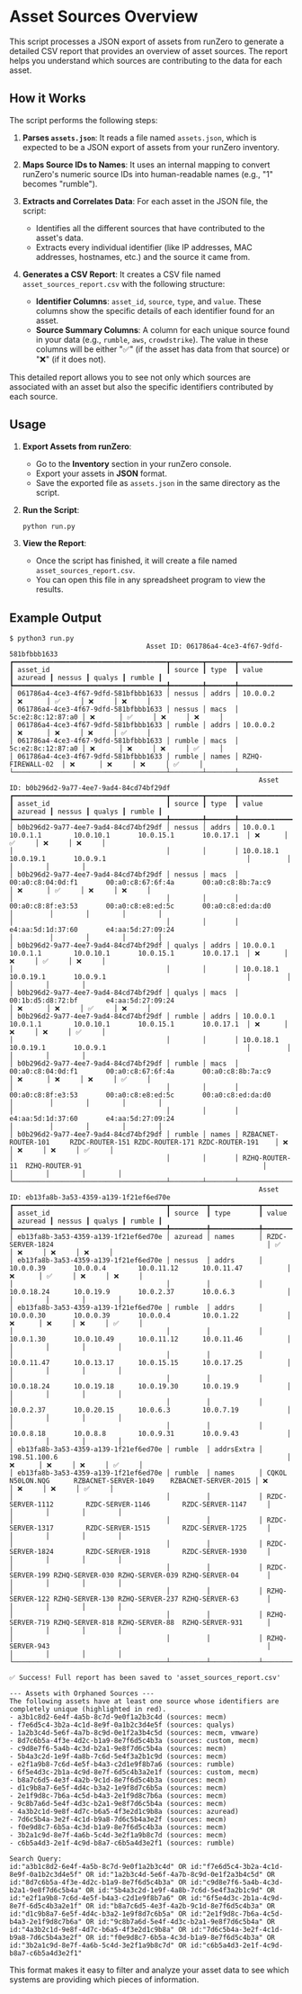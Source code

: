 # Asset Sources Overview

This script processes a JSON export of assets from runZero to generate a detailed CSV report that provides an overview of asset sources. The report helps you understand which sources are contributing to the data for each asset.

## How it Works

The script performs the following steps:

1.  **Parses `assets.json`**: It reads a file named `assets.json`, which is expected to be a JSON export of assets from your runZero inventory.

2.  **Maps Source IDs to Names**: It uses an internal mapping to convert runZero's numeric source IDs into human-readable names (e.g., "1" becomes "rumble").

3.  **Extracts and Correlates Data**: For each asset in the JSON file, the script:
    *   Identifies all the different sources that have contributed to the asset's data.
    *   Extracts every individual identifier (like IP addresses, MAC addresses, hostnames, etc.) and the source it came from.

4.  **Generates a CSV Report**: It creates a CSV file named `asset_sources_report.csv` with the following structure:
    *   **Identifier Columns**: `asset_id`, `source`, `type`, and `value`. These columns show the specific details of each identifier found for an asset.
    *   **Source Summary Columns**: A column for each unique source found in your data (e.g., `rumble`, `aws`, `crowdstrike`). The value in these columns will be either "✅" (if the asset has data from that source) or "❌" (if it does not).

This detailed report allows you to see not only which sources are associated with an asset but also the specific identifiers contributed by each source.

## Usage

1.  **Export Assets from runZero**:
    *   Go to the **Inventory** section in your runZero console.
    *   Export your assets in **JSON** format.
    *   Save the exported file as `assets.json` in the same directory as the script.

2.  **Run the Script**:
    ```bash
    python run.py
    ```

3.  **View the Report**:
    *   Once the script has finished, it will create a file named `asset_sources_report.csv`.
    *   You can open this file in any spreadsheet program to view the results.

## Example Output

```
$ python3 run.py 
                                  Asset ID: 061786a4-4ce3-4f67-9dfd-581bfbbb1633                                  
┏━━━━━━━━━━━━━━━━━━━━━━━━━━━━━━━━━━━━━━┳━━━━━━━━┳━━━━━━━┳━━━━━━━━━━━━━━━━━━━┳━━━━━━━━━┳━━━━━━━━┳━━━━━━━━┳━━━━━━━━┓
┃ asset_id                             ┃ source ┃ type  ┃ value             ┃ azuread ┃ nessus ┃ qualys ┃ rumble ┃
┡━━━━━━━━━━━━━━━━━━━━━━━━━━━━━━━━━━━━━━╇━━━━━━━━╇━━━━━━━╇━━━━━━━━━━━━━━━━━━━╇━━━━━━━━━╇━━━━━━━━╇━━━━━━━━╇━━━━━━━━┩
│ 061786a4-4ce3-4f67-9dfd-581bfbbb1633 │ nessus │ addrs │ 10.0.0.2          │ ❌      │ ✅     │ ❌     │ ❌     │
│ 061786a4-4ce3-4f67-9dfd-581bfbbb1633 │ nessus │ macs  │ 5c:e2:8c:12:87:a0 │ ❌      │ ✅     │ ❌     │ ❌     │
│ 061786a4-4ce3-4f67-9dfd-581bfbbb1633 │ rumble │ addrs │ 10.0.0.2          │ ❌      │ ❌     │ ❌     │ ✅     │
│ 061786a4-4ce3-4f67-9dfd-581bfbbb1633 │ rumble │ macs  │ 5c:e2:8c:12:87:a0 │ ❌      │ ❌     │ ❌     │ ✅     │
│ 061786a4-4ce3-4f67-9dfd-581bfbbb1633 │ rumble │ names │ RZHQ-FIREWALL-02  │ ❌      │ ❌     │ ❌     │ ✅     │
└──────────────────────────────────────┴────────┴───────┴───────────────────┴─────────┴────────┴────────┴────────┘
                                                              Asset ID: b0b296d2-9a77-4ee7-9ad4-84cd74bf29df                                                               
┏━━━━━━━━━━━━━━━━━━━━━━━━━━━━━━━━━━━━━━┳━━━━━━━━┳━━━━━━━┳━━━━━━━━━━━━━━━━━━━━━━━━━━━━━━━━━━━━━━━━━━━━━━━━━━━━━━━━━━━━━━━━━━━━━━━━━━━━┳━━━━━━━━━┳━━━━━━━━┳━━━━━━━━┳━━━━━━━━┓
┃ asset_id                             ┃ source ┃ type  ┃ value                                                                      ┃ azuread ┃ nessus ┃ qualys ┃ rumble ┃
┡━━━━━━━━━━━━━━━━━━━━━━━━━━━━━━━━━━━━━━╇━━━━━━━━╇━━━━━━━╇━━━━━━━━━━━━━━━━━━━━━━━━━━━━━━━━━━━━━━━━━━━━━━━━━━━━━━━━━━━━━━━━━━━━━━━━━━━━╇━━━━━━━━━╇━━━━━━━━╇━━━━━━━━╇━━━━━━━━┩
│ b0b296d2-9a77-4ee7-9ad4-84cd74bf29df │ nessus │ addrs │ 10.0.0.1        10.0.1.1        10.0.10.1       10.0.15.1       10.0.17.1  │ ❌      │ ✅     │ ❌     │ ❌     │
│                                      │        │       │ 10.0.18.1       10.0.19.1       10.0.9.1                                   │         │        │        │        │
│ b0b296d2-9a77-4ee7-9ad4-84cd74bf29df │ nessus │ macs  │ 00:a0:c8:04:0d:f1       00:a0:c8:67:6f:4a       00:a0:c8:8b:7a:c9          │ ❌      │ ✅     │ ❌     │ ❌     │
│                                      │        │       │ 00:a0:c8:8f:e3:53       00:a0:c8:e8:ed:5c       00:a0:c8:ed:da:d0          │         │        │        │        │
│                                      │        │       │ e4:aa:5d:1d:37:60       e4:aa:5d:27:09:24                                  │         │        │        │        │
│ b0b296d2-9a77-4ee7-9ad4-84cd74bf29df │ qualys │ addrs │ 10.0.0.1        10.0.1.1        10.0.10.1       10.0.15.1       10.0.17.1  │ ❌      │ ❌     │ ✅     │ ❌     │
│                                      │        │       │ 10.0.18.1       10.0.19.1       10.0.9.1                                   │         │        │        │        │
│ b0b296d2-9a77-4ee7-9ad4-84cd74bf29df │ qualys │ macs  │ 00:1b:d5:d8:72:bf       e4:aa:5d:27:09:24                                  │ ❌      │ ❌     │ ✅     │ ❌     │
│ b0b296d2-9a77-4ee7-9ad4-84cd74bf29df │ rumble │ addrs │ 10.0.0.1        10.0.1.1        10.0.10.1       10.0.15.1       10.0.17.1  │ ❌      │ ❌     │ ❌     │ ✅     │
│                                      │        │       │ 10.0.18.1       10.0.19.1       10.0.9.1                                   │         │        │        │        │
│ b0b296d2-9a77-4ee7-9ad4-84cd74bf29df │ rumble │ macs  │ 00:a0:c8:04:0d:f1       00:a0:c8:67:6f:4a       00:a0:c8:8b:7a:c9          │ ❌      │ ❌     │ ❌     │ ✅     │
│                                      │        │       │ 00:a0:c8:8f:e3:53       00:a0:c8:e8:ed:5c       00:a0:c8:ed:da:d0          │         │        │        │        │
│                                      │        │       │ e4:aa:5d:1d:37:60       e4:aa:5d:27:09:24                                  │         │        │        │        │
│ b0b296d2-9a77-4ee7-9ad4-84cd74bf29df │ rumble │ names │ RZBACNET-ROUTER-101     RZDC-ROUTER-151 RZDC-ROUTER-171 RZDC-ROUTER-191    │ ❌      │ ❌     │ ❌     │ ✅     │
│                                      │        │       │ RZHQ-ROUTER-11  RZHQ-ROUTER-91                                             │         │        │        │        │
└──────────────────────────────────────┴────────┴───────┴────────────────────────────────────────────────────────────────────────────┴─────────┴────────┴────────┴────────┘
                                                              Asset ID: eb13fa8b-3a53-4359-a139-1f21ef6ed70e                                                               
┏━━━━━━━━━━━━━━━━━━━━━━━━━━━━━━━━━━━━━━┳━━━━━━━━━┳━━━━━━━━━━━━┳━━━━━━━━━━━━━━━━━━━━━━━━━━━━━━━━━━━━━━━━━━━━━━━━━━━━━━━━━━━━━━━━━━━━━━┳━━━━━━━━━┳━━━━━━━━┳━━━━━━━━┳━━━━━━━━┓
┃ asset_id                             ┃ source  ┃ type       ┃ value                                                                ┃ azuread ┃ nessus ┃ qualys ┃ rumble ┃
┡━━━━━━━━━━━━━━━━━━━━━━━━━━━━━━━━━━━━━━╇━━━━━━━━━╇━━━━━━━━━━━━╇━━━━━━━━━━━━━━━━━━━━━━━━━━━━━━━━━━━━━━━━━━━━━━━━━━━━━━━━━━━━━━━━━━━━━━╇━━━━━━━━━╇━━━━━━━━╇━━━━━━━━╇━━━━━━━━┩
│ eb13fa8b-3a53-4359-a139-1f21ef6ed70e │ azuread │ names      │ RZDC-SERVER-1824                                                     │ ✅      │ ❌     │ ❌     │ ❌     │
│ eb13fa8b-3a53-4359-a139-1f21ef6ed70e │ nessus  │ addrs      │ 10.0.0.39       10.0.0.4        10.0.11.12      10.0.11.47           │ ❌      │ ✅     │ ❌     │ ❌     │
│                                      │         │            │ 10.0.18.24      10.0.19.9       10.0.2.37       10.0.6.3             │         │        │        │        │
│ eb13fa8b-3a53-4359-a139-1f21ef6ed70e │ rumble  │ addrs      │ 10.0.0.30       10.0.0.39       10.0.0.4        10.0.1.22            │ ❌      │ ❌     │ ❌     │ ✅     │
│                                      │         │            │ 10.0.1.30       10.0.10.49      10.0.11.12      10.0.11.46           │         │        │        │        │
│                                      │         │            │ 10.0.11.47      10.0.13.17      10.0.15.15      10.0.17.25           │         │        │        │        │
│                                      │         │            │ 10.0.18.24      10.0.19.18      10.0.19.30      10.0.19.9            │         │        │        │        │
│                                      │         │            │ 10.0.2.37       10.0.20.15      10.0.6.3        10.0.7.19            │         │        │        │        │
│                                      │         │            │ 10.0.8.18       10.0.8.8        10.0.9.31       10.0.9.43            │         │        │        │        │
│ eb13fa8b-3a53-4359-a139-1f21ef6ed70e │ rumble  │ addrsExtra │ 198.51.100.6                                                         │ ❌      │ ❌     │ ❌     │ ✅     │
│ eb13fa8b-3a53-4359-a139-1f21ef6ed70e │ rumble  │ names      │ CQKOL   N50LON.NQG      RZBACNET-SERVER-1049    RZBACNET-SERVER-2015 │ ❌      │ ❌     │ ❌     │ ✅     │
│                                      │         │            │ RZDC-SERVER-1112        RZDC-SERVER-1146        RZDC-SERVER-1147     │         │        │        │        │
│                                      │         │            │ RZDC-SERVER-1317        RZDC-SERVER-1515        RZDC-SERVER-1725     │         │        │        │        │
│                                      │         │            │ RZDC-SERVER-1824        RZDC-SERVER-1918        RZDC-SERVER-1930     │         │        │        │        │
│                                      │         │            │ RZDC-SERVER-199 RZHQ-SERVER-030 RZHQ-SERVER-039 RZHQ-SERVER-04       │         │        │        │        │
│                                      │         │            │ RZHQ-SERVER-122 RZHQ-SERVER-130 RZHQ-SERVER-237 RZHQ-SERVER-63       │         │        │        │        │
│                                      │         │            │ RZHQ-SERVER-719 RZHQ-SERVER-818 RZHQ-SERVER-88  RZHQ-SERVER-931      │         │        │        │        │
│                                      │         │            │ RZHQ-SERVER-943                                                      │         │        │        │        │
└──────────────────────────────────────┴─────────┴────────────┴──────────────────────────────────────────────────────────────────────┴─────────┴────────┴────────┴────────┘

✅ Success! Full report has been saved to 'asset_sources_report.csv'

--- Assets with Orphaned Sources ---
The following assets have at least one source whose identifiers are completely unique (highlighted in red).
- a3b1c8d2-6e4f-4a5b-8c7d-9e0f1a2b3c4d (sources: mecm)
- f7e6d5c4-3b2a-4c1d-8e9f-0a1b2c3d4e5f (sources: qualys)
- 1a2b3c4d-5e6f-4a7b-8c9d-0e1f2a3b4c5d (sources: mecm, vmware)
- 8d7c6b5a-4f3e-4d2c-b1a9-8e7f6d5c4b3a (sources: custom, mecm)
- c9d8e7f6-5a4b-4c3d-b2a1-9e8f7d6c5b4a (sources: mecm)
- 5b4a3c2d-1e9f-4a8b-7c6d-5e4f3a2b1c9d (sources: mecm)
- e2f1a9b8-7c6d-4e5f-b4a3-c2d1e9f8b7a6 (sources: rumble)
- 6f5e4d3c-2b1a-4c9d-8e7f-6d5c4b3a2e1f (sources: custom, mecm)
- b8a7c6d5-4e3f-4a2b-9c1d-8e7f6d5c4b3a (sources: mecm)
- d1c9b8a7-6e5f-4d4c-b3a2-1e9f8d7c6b5a (sources: mecm)
- 2e1f9d8c-7b6a-4c5d-b4a3-2e1f9d8c7b6a (sources: mecm)
- 9c8b7a6d-5e4f-4d3c-b2a1-9e8f7d6c5b4a (sources: mecm)
- 4a3b2c1d-9e8f-4d7c-b6a5-4f3e2d1c9b8a (sources: azuread)
- 7d6c5b4a-3e2f-4c1d-b9a8-7d6c5b4a3e2f (sources: mecm)
- f0e9d8c7-6b5a-4c3d-b1a9-8e7f6d5c4b3a (sources: mecm)
- 3b2a1c9d-8e7f-4a6b-5c4d-3e2f1a9b8c7d (sources: mecm)
- c6b5a4d3-2e1f-4c9d-b8a7-c6b5a4d3e2f1 (sources: rumble)

Search Query:
id:"a3b1c8d2-6e4f-4a5b-8c7d-9e0f1a2b3c4d" OR id:"f7e6d5c4-3b2a-4c1d-8e9f-0a1b2c3d4e5f" OR id:"1a2b3c4d-5e6f-4a7b-8c9d-0e1f2a3b4c5d" OR id:"8d7c6b5a-4f3e-4d2c-b1a9-8e7f6d5c4b3a" OR id:"c9d8e7f6-5a4b-4c3d-b2a1-9e8f7d6c5b4a" OR id:"5b4a3c2d-1e9f-4a8b-7c6d-5e4f3a2b1c9d" OR id:"e2f1a9b8-7c6d-4e5f-b4a3-c2d1e9f8b7a6" OR id:"6f5e4d3c-2b1a-4c9d-8e7f-6d5c4b3a2e1f" OR id:"b8a7c6d5-4e3f-4a2b-9c1d-8e7f6d5c4b3a" OR id:"d1c9b8a7-6e5f-4d4c-b3a2-1e9f8d7c6b5a" OR id:"2e1f9d8c-7b6a-4c5d-b4a3-2e1f9d8c7b6a" OR id:"9c8b7a6d-5e4f-4d3c-b2a1-9e8f7d6c5b4a" OR id:"4a3b2c1d-9e8f-4d7c-b6a5-4f3e2d1c9b8a" OR id:"7d6c5b4a-3e2f-4c1d-b9a8-7d6c5b4a3e2f" OR id:"f0e9d8c7-6b5a-4c3d-b1a9-8e7f6d5c4b3a" OR id:"3b2a1c9d-8e7f-4a6b-5c4d-3e2f1a9b8c7d" OR id:"c6b5a4d3-2e1f-4c9d-b8a7-c6b5a4d3e2f1"
```

This format makes it easy to filter and analyze your asset data to see which systems are providing which pieces of information.
